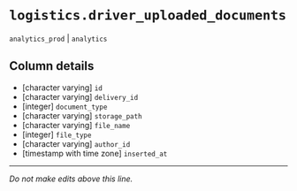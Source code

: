 # `logistics.driver_uploaded_documents`
`analytics_prod` | `analytics`

## Column details
* [character varying] `id`
* [character varying] `delivery_id`
* [integer]   `document_type`
* [character varying] `storage_path`
* [character varying] `file_name`
* [integer]   `file_type`
* [character varying] `author_id`
* [timestamp with time zone] `inserted_at`

-------------------------------------------------------------------------------
*Do not make edits above this line.*
